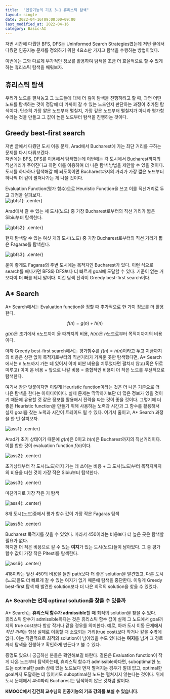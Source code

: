 ```yaml
---
title:  "인공기능의 기초 3-1 휴리스틱 탐색"
layout: single
date: 2022-04-16T09:00:00+09:00
last_modified_at: 2022-04-16
category: Basic-AI
---
```


저번 시간에 다뤘던 BFS, DFS는 Uninformed Search Strategies였는데 저번 글에서 다뤘던 인공지능 문제를 정의하기 위한 4요소만 가지고 탐색을 수행하는 방법이었다.  
  
이번에는 그와 다르게 부가적인 정보를 활용하여 탐색을 조금 더 효율적으로 할 수 있게 하는 휴리스틱 탐색을 배워보자.  
  
## 휴리스틱 탐색
우리가 노드를 펼쳐놓고 그 노드들에 대해 더 깊이 탐색을 진행하려고 할 때, 과연 어떤 노드를 탐색하는 것이 정답에 더 가까이 갈 수 있는 노드인지 판단하는 과정이 추가된 탐색이다. 단순히 가장 얕은 노드부터 펼칠지, 가장 깊은 노드부터 펼칠지가 아니라 평가함수라는 것을 만들고 그 값이 높은 노드부터 탐색을 진행하는 것이다.  
  
## Greedy best-first search 
저번 글에서 다뤘던 도시 이동 문제, Arad에서 Bucharest에 가는 최단 거리를 구하는 문제를 다시 다뤄보겠다.  
저번에는 BFS, DFS를 이용해서 탐색했는데 이번에는 각 도시에서 Bucharest까지의 직선거리가 주어진다고 하면 이를 이용하여 더 나은 탐색 방법을 제안할 수 있을 것이다. 도시를 하나하나 탐색해갈 때 되도록이면 Bucharest까지의 거리가 가장 짧은 노드부터 하나씩 더 깊이 펼쳐나가는 게 나을 것이다.  
  
Evaluation Function(평가 함수)으로 Heuristic Function을 쓰고 이를 직선거리로 두고 과정을 살펴보자.  
![gbfs1](/assets/img/2022-04-16-Basic-AI-3-1/1.png){: .center}  
  
Arad에서 갈 수 있는 세 도시(노드) 중 가장 Bucharest로부터의 직선 거리가 짧은 Sibiu부터 탐색한다.  
  
![gbfs2](/assets/img/2022-04-16-Basic-AI-3-1/2.png){: .center}  
  
현재 탐색할 수 있는 여섯 개의 도시(노드) 중 가장 Bucharest로부터의 직선 거리가 짧은 Fagaras를 탐색한다.  
  
![gbfs3](/assets/img/2022-04-16-Basic-AI-3-1/3.png){: .center}  
  
운이 좋게도 Fagaras의 주변 도시에는 목적지인 Bucharest가 있다. 이런 식으로 search를 해나가면 BFS와 DFS보다 더 빠르게 goal에 도달할 수 있다. 기준이 없는 거보다야 더 빠를 테니 말이다. 이런 탐색 전략이 Greedy best-first search이다.  
  
## A* Search
A* Search에서는 Evaluation function을 정할 때 추가적으로 한 가지 정보를 더 활용한다.  
  
$$f(n) = g(n) + h(n)$$  
  
$g(n)$은 초기에서 $n$노드까지 올 때까지의 비용, $h(n)$은 $n$노드로부터 목적지까지의 비용이다.  
  
아까 Greedy best-first search에서는 평가함수를 $f(n) = h(n)$이라고 두고 지금까지의 비용은 상관 없이 목적지로부터의 직선거리가 가까운 곳만 탐색했다면, A* Search에서는 n 노드까지 가는 데 있어서 이미 비싼 비용을 치루었다면 펼치지 않고(혹은 뒤로 미루고) 이미 온 비용 + 앞으로 나갈 비용 = 종합적인 비용이 더 작은 노드를 우선적으로 탐색한다.  
  
여기서 잠깐 덧붙이자면 이렇게 Heuristic function이라는 것은 더 나은 기준으로 더 나은 탐색을 한다는 아이디어이다. 실제 문제는 딱딱하기보단 더 많은 정보가 있을 것이기 때문에 유용할 것 같은 정보를 활용해서 전략을 짜는 것이 좋을 것이다. 그렇기에 더 좋은 Heuristic function을 만들기 위해 사용하는 노력과 시간과 그 함수를 활용해서 실제 goal을 찾는 노력과 시간이 트레이드 될 수 있다. 여기서 줄이고, A* Search 과정을 한 번 살펴보자.  
  
  
![ass1](/assets/img/2022-04-16-Basic-AI-3-1/4.png){: .center}  
  
Arad가 초기 상태이기 때문에 $g(n)$은 0이고 $h(n)$은 Bucharest까지의 직선거리이다. 이를 합한 것이 evaluation function $f(n)$이다.  
  
![ass2](/assets/img/2022-04-16-Basic-AI-3-1/5.png){: .center}  
  
초기상태부터 각 도시(노드)까지 가는 데 쓰이는 비용 + 그 도시(노드)부터 목적지까지의 비용을 더한 것이 가장 작은 Sibiu부터 탐색한다.  
  
![ass3](/assets/img/2022-04-16-Basic-AI-3-1/6.png){: .center}  
  
마찬가지로 가장 작은 거 탐색  

![ass4](/assets/img/2022-04-16-Basic-AI-3-1/7.png){: .center}  
  
8개 도시(노드)중에서 평가 함수 값이 가장 작은 Fagaras 탐색

![ass5](/assets/img/2022-04-16-Basic-AI-3-1/8.png){: .center}  
  
Bucharest 목적지를 찾을 수 있었다. 따라서 450이라는 비용보다 더 높은 곳은 탐색할 필요가 없다.  
하지만 더 적은 비용으로 갈 수 있는 **여지**가 있는 도시(노드)들이 남아있다. 그 중 평가 함수 값이 가장 작은 Pitesti를 탐색한다.  
  
![ass6](/assets/img/2022-04-16-Basic-AI-3-1/9.png){: .center}  
  
418이라는 앞선 450의 비용을 들인 path보다 더 좋은 solution을 발견했고, 다른 도시(노드)들도 더 빠르게 갈 수 있는 여지가 없기 때문에 탐색을 중단한다. 이렇게 Greedy best-first 탐색 때 발견한 solution보다 더 나은 최적의 solution을 찾을 수 있었다.  
  
### A* Search는 언제 optimal solution을 찾을 수 있을까
A* Search는 **휴리스틱 함수가 admissible**할 때 최적의 solution을 찾을 수 있다.  
휴리스틱 함수가 admissible하다는 것은 휴리스틱 함수 값이 실제 그 노드에서 goal까지의 true cost보다 항상 작거나 같을 경우를 의미한다. 예로, 아까 도시 이동 문제에서 *직선 거리*는 항상 실제로 이동할 때 소요되는 거리(true cost)보다 작거나 같을 수밖에 없다. 이는 직관적으로 최적의 solution이 남아있을 수도 있다라는 **여지**를 남겨 그 경로까지 탐색을 진행하고 확인하게 만든다고 볼 수 있다.  
  
증명도 있으니 궁금하신 분들은 확인해보길 바란다. 결론은 Evaluation function이 작게 나온 노드부터 탐색하는데, 휴리스틱 함수가 admissible하다면, suboptimal한 노드는 optimal한 path 상에 있는 노드보다 먼저 펼쳐지는 경우가 절대 없고, optimal한 goal까지 도달하는 데 있어서도 suboptimal한 노드는 펼쳐지지 않는다는 것이다. 위에 도시 문제에서 450짜리 Bucharest는 탐색하지 않은 것처럼 말이다.  
  
  
**KMOOC에서 김건희 교수님의 인공기능의 기초 강의를 보실 수 있습니다.**